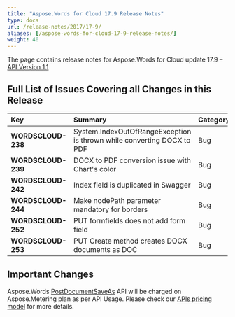 ```yaml
---
title: "Aspose.Words for Cloud 17.9 Release Notes"
type: docs
url: /release-notes/2017/17-9/
aliases: [/aspose-words-for-cloud-17-9-release-notes/]
weight: 40
---
```


The page contains release notes for Aspose.Words for Cloud update 17.9 – [API Version 1.1](http://api.aspose.cloud/swagger/ui/index)

## Full List of Issues Covering all Changes in this Release

|Key|Summary|Category|
| :- | :- | :- |
|**WORDSCLOUD-238**|System.IndexOutOfRangeException is thrown while converting DOCX to PDF|Bug|
|**WORDSCLOUD-239**|DOCX to PDF conversion issue with Chart's color|Bug|
|**WORDSCLOUD-242**|Index field is duplicated in Swagger|Bug|
|**WORDSCLOUD-244**|Make nodePath parameter mandatory for borders|Bug|
|**WORDSCLOUD-252**|PUT formfields does not add form field|Bug|
|**WORDSCLOUD-253**|PUT Create method creates DOCX documents as DOC|Bug|

## Important Changes

Aspose.Words [PostDocumentSaveAs](https://apireference.aspose.cloud/words/#!/Convert/PostDocumentSaveAs) API will be charged on Aspose.Metering plan as per API Usage. Please check our [APIs pricing model](https://purchase.aspose.cloud/pricing) for more details.

